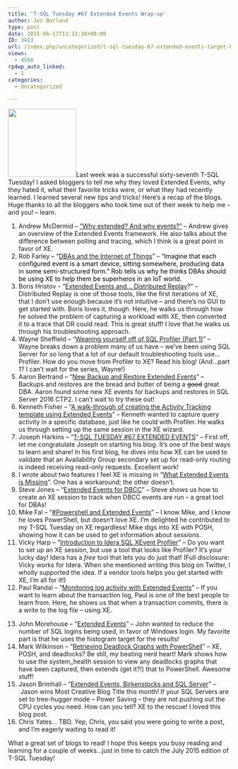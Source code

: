```yaml
---
title: 'T-SQL Tuesday #67 Extended Events Wrap-up'
author: Jes Borland
type: post
date: 2015-06-17T13:33:38+00:00
ID: 3413
url: /index.php/uncategorized/t-sql-tuesday-67-extended-events-target-blog/
views:
  - 4566
rp4wp_auto_linked:
  - 1
categories:
  - Uncategorized

---
```

<img class="alignright" src="/wp-content/uploads/blogs/DataMgmt/olap_1.gif" alt="" width="154" height="154" />Last week was a successful sixty-seventh T-SQL Tuesday! I asked bloggers to tell me why they loved Extended Events, why they hated it, what their favorite tricks were, or what they had recently learned. I learned several new tips and tricks! Here&#8217;s a recap of the blogs. Huge thanks to all the bloggers who took time out of their week to help me &#8211; and you! &#8211; learn.

<ol type="1">
  <li value="1">
    Andrew McDermid &#8211; <a href="http://andrewmcdermid.net/tsql-tuesday-67-why-extended-and-why-events/" target="_blank">&#8220;Why extended? And why events?&#8221;</a> &#8211; Andrew gives an overview of the Extended Events framework. He also talks about the difference between polling and tracing, which I think is a great point in favor of XE.
  </li>
  <li>
    Rob Farley &#8211; &#8220;<a href="http://sqlblog.com/blogs/rob_farley/archive/2015/06/09/dbas-and-the-internet-of-things.aspx" target="_blank">DBAs and the Internet of Things</a>&#8221; &#8211; &#8220;<span style="color: #000000">Imagine that each configured event is a smart device, sitting somewhere, producing data in some semi-structured form.&#8221; Rob tells us why he thinks DBAs should be using XE to help them be superheros in an IoT world. </span>
  </li>
  <li>
    Boris Hristov &#8211; &#8220;<a href="http://borishristov.com/blog/t-sql-tuesday-67-extended-events-and-distributed-replay/" target="_blank">Extended Events and… Distributed Replay</a>?&#8221; &#8211; Distributed Replay is one of those tools, like the first iterations of XE, that I don&#8217;t use enough because it&#8217;s not intuitive &#8211; and there&#8217;s no GUI to get started with. Boris loves it, though. Here, he walks us through how he solved the problem of capturing a workload with XE, then converted it to a trace that DR could read. This is great stuff! I love that he walks us through his troubleshooting approach.
  </li>
  <li>
    Wayne Sheffield &#8211; &#8220;<a href="http://www.sqlsolutionsgroup.com/wean-off-sql-profiler-part-1/" target="_blank">Weaning yourself off of SQL Profiler (Part 1)</a>&#8221; &#8211; Wayne breaks down a problem many of us have &#8211; we&#8217;ve been using SQL Server for so long that a lot of our default troubleshooting tools use&#8230;Profiler. How do you move from Profiler to XE? Read his blog! (And&#8230;part 1? I can&#8217;t wait for the series, Wayne!)
  </li>
  <li>
    Aaron Bertrand &#8211; &#8220;<a href="http://sqlperformance.com/2015/06/extended-events/t-sql-tuesday-67-backup-restore" target="_blank">New Backup and Restore Extended Events</a>&#8221; &#8211; Backups and restores are the bread and butter of being a <del>good</del> great DBA. Aaron found some new XE events for backups and restores in SQL Server 2016 CTP2. I can&#8217;t wait to try these out!
  </li>
  <li>
    Kenneth Fisher &#8211; &#8220;<a href="//sqlstudies.com/2015/06/09/a-walk-through-of-creating-the-activity-tracking-template-using-extended-events/" target="_blank">A walk-through of creating the Activity Tracking template using Extended Events</a>&#8221; &#8211; Kenneth wanted to capture query activity in a specific database, just like he could with Profiler. He walks us through setting up the same session in the XE wizard.
  </li>
  <li>
    Joseph Harkins &#8211; &#8220;<a href="http://www.synchrotronics.net/blog/t-sql-tuesday-67-extended-events/" target="_blank">T-SQL TUESDAY #67 EXTENDED EVENTS</a>&#8221; &#8211; First off, let me congratulate Joseph on starting his blog. It&#8217;s one of the best ways to learn and share! In his first blog, he dives into how XE can be used to validate that an Availability Group secondary set up for read-only routing is indeed receiving read-only requests. Excellent work!
  </li>
  <li>
    I wrote about two features I feel XE is missing in &#8220;<a href="/index.php/datamgmt/dbprogramming/t-sql-tuesday-67-what-extended-events-is-missing/" target="_blank">What Extended Events is Missing</a>&#8220;. One has a workaround; the other doesn&#8217;t.
  </li>
  <li>
    Steve Jones &#8211; &#8220;<a href="https://voiceofthedba.wordpress.com/2015/06/09/t-sql-tuesday-67-extended-events-for-dbcc/" target="_blank">Extended Events for DBCC</a>&#8221; &#8211; Steve shows us how to create an XE session to track when DBCC events are run &#8211; a great tool for DBAs!
  </li>
  <li>
    Mike Fal &#8211; &#8220;<a href="http://www.mikefal.net/2015/06/09/tsql2sday-powershell-and-extended-events/" target="_blank">#Powershell and Extended Events</a>&#8221; &#8211; I know Mike, and I know he loves PowerShell, but doesn&#8217;t love XE. I&#8217;m delighted he contributed to my T-SQL Tuesday on XE regardless! Mike digs into XE with POSH, showing how it can be used to get information about sessions.
  </li>
  <li>
    Vicky Harp &#8211; &#8220;<a href="http://community.idera.com/blog/idera/t-sql-tuesday-67-introduction-to-idera-sql-xevent-profiler/" target="_blank">Introduction to Idera SQL XEvent Profiler</a>&#8221; &#8211; Do you want to set up an XE session, but use a tool that looks like Profiler? It&#8217;s your lucky day! Idera has a <em>free</em> tool that lets you do just that! (Full disclosure: Vicky works for Idera. When she mentioned writing this blog on Twitter, I wholly supported the idea. If a vendor tools helps you get started with XE, I&#8217;m all for it!)
  </li>
  <li>
    Paul Randal &#8211; &#8220;<a href="http://www.sqlskills.com/blogs/paul/t-sql-tuesday-67-monitoring-log-activity-with-extended-events/" target="_blank">Monitoring log activity with Extended Events</a>&#8221; &#8211; If you want to learn about the transaction log, Paul is one of the best people to learn from. Here, he shows us that when a transaction commits, there is a write to the log file &#8211; using XE.
  </li>
</ol>

<ol type="1">
  <li value="13">
    John Morehouse &#8211; &#8220;<a href="http://sqlrus.com/2015/06/t-sql-tuesday-67-extended-events/" target="_blank">Extended Events</a>&#8221; &#8211; John wanted to reduce the number of SQL logins being used, in favor of Windows login. My favorite part is that he uses the histogram target for the results!
  </li>
  <li>
    Mark Wilkinson &#8211; &#8220;<a href="http://m82labs.com/deadlock-graph-posh/" target="_blank">Retrieving Deadlock Graphs with PowerShell</a>&#8221; &#8211; XE, POSH, and deadlocks? Be still, my beating nerd heart! Mark shows how to use the system_health session to view any deadlocks graphs that have been captured, then extends (get it?!) that to PowerShell. Awesome stuff!
  </li>
  <li>
    Jason Brimhall &#8211; &#8220;<a href="http://bit.ly/XETreehugger" target="_blank">Extended Events, Birkenstocks and SQL Server</a>&#8221; &#8211;  Jason wins Most Creative Blog Title this month! If your SQL Servers are set to tree-hugger mode &#8211; Power Saving &#8211; they are not pushing out the CPU cycles you need. How can you tell? XE to the rescue! I loved this blog post.
  </li>
  <li>
    Chris Yates… TBD. Yep, Chris, you said you were going to write a post, and I&#8217;m eagerly waiting to read it!
  </li>
</ol>

What a great set of blogs to read! I hope this keeps you busy reading and learning for a couple of weeks&#8230;just in time to catch the July 2015 edition of T-SQL Tuesday!